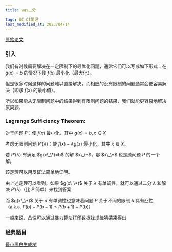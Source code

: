 ```yaml
---
title: wqs二分

tags: OI OI笔记
last_modified_at: 2023/04/14
---
```


[原始论文](https://pufanyi.github.io/%E7%94%9F%E6%88%90%E6%A0%91%E5%85%A5%E9%97%A8/Train2012-sol-wqs.pdf)

### 引入

我们有时候需要解决在一定限制下的最优化问题，通常它们可以写成如下形式：在 $g(x)=b$ 的情况下使 $f(x)$ 最小化（最大化）。

但是很多时候这样的问题难以直接解决，而相应的没有限制的问题通常会更容易解决（即求 $f(x)$ 的最小值）。

所以如果能从无限制问题中的结果得到有限制问题的结果，我们就能更容易地解决原问题。

### Lagrange Sufficiency  Theorem:

对于问题 $P$：使 $f(x)$ 最小化，其中 $g(x)=b, x\in X$

考虑无限制问题 $P'(\lambda)$：使 $f(x)-\lambda g(x)$ 最小化，其中 $x \in X$。

若 $P'(\lambda)$ 有满足 $g(x\_\*)=b$ 的解 $x\_\*$，那 $x\_\*$ 也是原问题 $P$ 的一个解。

该定理可以用反证法简单地证明。

由上述定理可以看到，如果 $g(x\_\*)$ 关于 $\lambda$ 有单调性，就可以通过二分 $\lambda$ 和解决 $P'(\lambda)$（比 $P$ 简单）来找到答案

而 $g(x\_\*)$ 关于 $\lambda$ 有单调性也意味着问题 $P$ 关于不同的限制 $b$ 具有凸性（a.k.a. $P(b)-P(b-1)\le P(b+1)-P(b)$）

一般来说，凸性可以通过暴力算法打印数据找规律~~猜蒙凑~~得出

### 经典题目

[最小黑白生成树](https://www.luogu.com.cn/problem/P2619)
